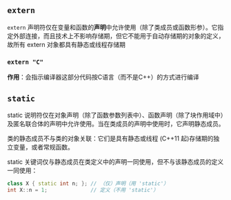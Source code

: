 ## `extern`
`extern` 声明符仅在变量和函数的**声明**中允许使用（除了类成员或函数形参）。它指定外部连接，而且技术上不影响存储期，但它不能用于自动存储期的对象的定义，故所有 extern 对象都具有静态或线程存储期

### `extern "C"`
**作用**：会指示编译器这部分代码按C语言（而不是C++）的方式进行编译


## `static`
static 说明符仅在对象声明（除了函数参数列表中）、函数声明（除了块作用域中）及匿名联合体的声明中允许使用。当在类成员的声明中使用时，它声明静态成员。

类的静态成员不与类的对象关联：它们是具有静态或线程 (C++11 起)存储期的独立变量，或者常规函数。

static 关键词仅与静态成员在类定义中的声明一同使用，但不与该静态成员的定义一同使用：

```cpp
class X { static int n; }; // （仅）声明（用 'static'）
int X::n = 1;              // 定义（不用 'static'）
```